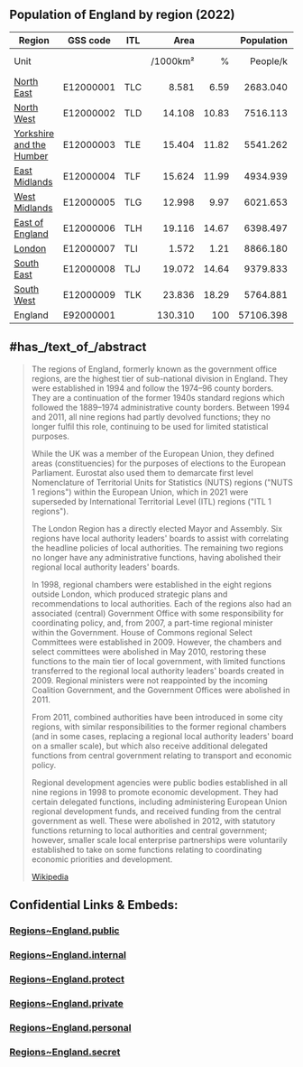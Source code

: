 

## Population of England by region (2022)

| Region                                                                             | GSS code  | ITL |     Area |       | Population |       | Density | Population | GVA      |            | GDP      |            |
| ---------------------------------------------------------------------------------- | --------- | --- | -------: | ----: | ---------: | ----: | ------: | ---------- | -------- | ---------- | -------- | ---------- |
| Unit                                                                               |           |     | /1000km² |     % |   People/k |     % |    /km² | (£)        | total    | Per capita | total    | Per capita |
| [North East](Regions~England/North_East_England.md)                     | E12000001 | TLC |    8.581 |  6.59 |   2683.040 |  4.70 |     313 | 2,646,772  | £56.5    | £21,340    | £65.0    | £24,575    |
| [North West](Regions~England/North_West_England.md)                     | E12000002 | TLD |   14.108 | 10.83 |   7516.113 | 13.16 |     533 | 7,422,295  | £196.0   | £26,411    | £220.3   | £29,681    |
| [Yorkshire and the Humber](Regions~England/Yorkshire_and_the_Humber.md) | E12000003 | TLE |   15.404 | 11.82 |   5541.262 |  9.70 |     360 | 5,481,431  | £133.4   | £24,330    | £151.8   | £27,692    |
| [East Midlands](Regions~England/East_Midlands.md)                       | E12000004 | TLF |   15.624 | 11.99 |   4934.939 |  8.64 |     316 | 4,880,094  | £118.4   | £24,261    | £134.2   | £27,505    |
| [West Midlands](Regions~England/West_Midlands,Region.md)            | E12000005 | TLG |   12.998 |  9.97 |   6021.653 | 10.54 |     463 | 5,954,240  | £146.1   | £24,530    | £164.6   | £27,649    |
| [East of England](Regions~England/East_of_England.md)                   | E12000006 | TLH |   19.116 | 14.67 |   6398.497 | 11.20 |     335 | 6,348,096  | £171.4   | £26,995    | £193.3   | £30,442    |
| [London](Regions~England/London,Greater.md)                             | E12000007 | TLI |    1.572 |  1.21 |   8866.180 | 15.53 |    5640 | 8,796,628  | £487.4   | £55,412    | £526.5   | £59,855    |
| [South East](Regions~England/South_East_England.md)                     | E12000008 | TLJ |   19.072 | 14.64 |   9379.833 | 16.43 |     492 | 9,294,023  | £301.5   | £32,443    | £336.2   | £36,174    |
| [South West](Regions~England/South_West_England.md)                     | E12000009 | TLK |   23.836 | 18.29 |   5764.881 | 10.09 |     242 | 5,712,840  | £149.8   | £26,219    | £169.3   | £29,628    |
| England                                                                            | E92000001 |     |  130.310 |   100 |  57106.398 |   100 |     438 | 56,536,419 | £1,760.4 | £31,138    | £1,961.2 | £34,690    |


## #has_/text_of_/abstract 

> The regions of England, formerly known as the government office regions, 
> are the highest tier of sub-national division in England. 
> They were established in 1994 and follow the 1974–96 county borders. They are a continuation of the former 1940s standard regions which followed the 1889–1974 administrative county borders. Between 1994 and 2011, all nine regions had partly devolved functions; they no longer fulfil this role, continuing to be used for limited statistical purposes.
>
> While the UK was a member of the European Union, they defined areas (constituencies) for the purposes of elections to the European Parliament. Eurostat also used them to demarcate first level Nomenclature of Territorial Units for Statistics (NUTS) regions ("NUTS 1 regions") within the European Union, which in 2021 were superseded by International Territorial Level (ITL) regions ("ITL 1 regions").
>
> The London Region has a directly elected Mayor and Assembly. Six regions have local authority leaders' boards to assist with correlating the headline policies of local authorities. The remaining two regions no longer have any administrative functions, having abolished their regional local authority leaders' boards.
>
> In 1998, regional chambers were established in the eight regions outside London, which produced strategic plans and recommendations to local authorities. Each of the regions also had an associated (central) Government Office with some responsibility for coordinating policy, and, from 2007, a part-time regional minister within the Government. House of Commons regional Select Committees were established in 2009. However, the chambers and select committees were abolished in May 2010, restoring these functions to the main tier of local government, with limited functions transferred to the regional local authority leaders' boards created in 2009. Regional ministers were not reappointed by the incoming Coalition Government, and the Government Offices were abolished in 2011.
>
> From 2011, combined authorities have been introduced in some city regions, with similar responsibilities to the former regional chambers (and in some cases, replacing a regional local authority leaders' board on a smaller scale), but which also receive additional delegated functions from central government relating to transport and economic policy.
>
> Regional development agencies were public bodies established in all nine regions in 1998 to promote economic development. They had certain delegated functions, including administering European Union regional development funds, and received funding from the central government as well. These were abolished in 2012, with statutory functions returning to local authorities and central government; however, smaller scale local enterprise partnerships were voluntarily established to take on some functions relating to coordinating economic priorities and development.
>
> [Wikipedia](https://en.wikipedia.org/wiki/Regions%20of%20England)




## Confidential Links & Embeds: 

### [Regions~England.public](/_public/\Earth\Continent\Europe\Europe~North\UK\EnglandRegions~England.public.md) 

### [Regions~England.internal](/_internal/\Earth\Continent\Europe\Europe~North\UK\EnglandRegions~England.internal.md) 

### [Regions~England.protect](/_protect/\Earth\Continent\Europe\Europe~North\UK\EnglandRegions~England.protect.md) 

### [Regions~England.private](/_private/\Earth\Continent\Europe\Europe~North\UK\EnglandRegions~England.private.md) 

### [Regions~England.personal](/_personal/\Earth\Continent\Europe\Europe~North\UK\EnglandRegions~England.personal.md) 

### [Regions~England.secret](/_secret/\Earth\Continent\Europe\Europe~North\UK\EnglandRegions~England.secret.md)

